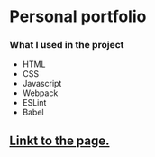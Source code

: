 # Personal portfolio


### What I used in the project 
* HTML
* CSS
* Javascript
* Webpack
* ESLint
* Babel




## [Linkt to the page.](https://sebastianudziela.github.io/Portfolio/)


